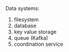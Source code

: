 Data systems:
1) filesystem
2) database
3) key value storage
4) queue (Kafka)
5) coordination service